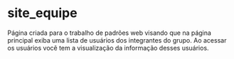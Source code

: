 # site_equipe
Página criada para o trabalho de padrões web visando que na página principal exiba uma lista de usuários dos integrantes do grupo.
Ao acessar os usuários você tem a visualização da informação desses usuários.
